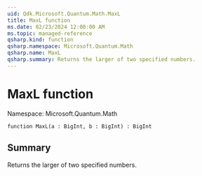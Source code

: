 ```yaml
---
uid: Qdk.Microsoft.Quantum.Math.MaxL
title: MaxL function
ms.date: 02/23/2024 12:00:00 AM
ms.topic: managed-reference
qsharp.kind: function
qsharp.namespace: Microsoft.Quantum.Math
qsharp.name: MaxL
qsharp.summary: Returns the larger of two specified numbers.
---
```


# MaxL function

Namespace: Microsoft.Quantum.Math

```qsharp
function MaxL(a : BigInt, b : BigInt) : BigInt
```

## Summary
Returns the larger of two specified numbers.

